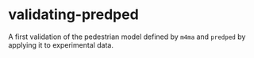 # validating-predped
A first validation of the pedestrian model defined by `m4ma` and `predped` by applying it to experimental data.
